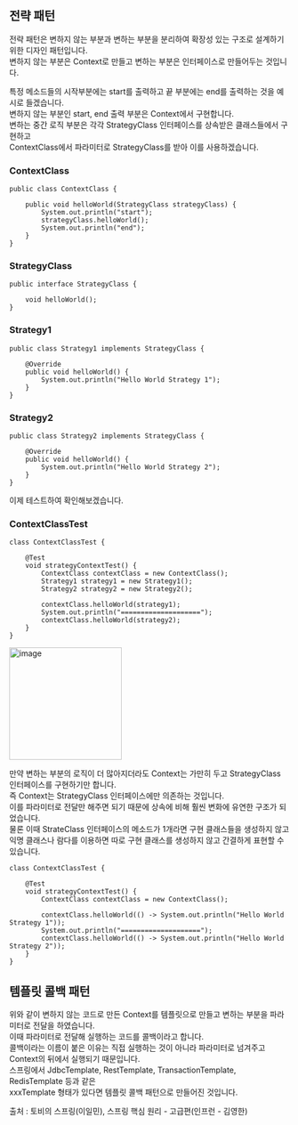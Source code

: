 ## 전략 패턴

전략 패턴은 변하지 않는 부분과 변하는 부분을 분리하여 확장성 있는 구조로 설계하기위한 디자인 패턴입니다.   
변하지 않는 부분은 Context로 만들고 변하는 부분은 인터페이스로 만들어두는 것입니다.  

특정 메소드들의 시작부분에는 start를 출력하고 끝 부분에는 end를 출력하는 것을 예시로 들겠습니다.    
변하지 않는 부분인 start, end 출력 부분은 Context에서 구현합니다.    
변하는 중간 로직 부분은 각각 StrategyClass 인터페이스를 상속받은 클래스들에서 구현하고    
ContextClass에서 파라미터로 StrategyClass를 받아 이를 사용하겠습니다.   

### ContextClass
```
public class ContextClass {

    public void helloWorld(StrategyClass strategyClass) {
        System.out.println("start");
        strategyClass.helloWorld();
        System.out.println("end");
    }
}
```

### StrategyClass
```
public interface StrategyClass {

    void helloWorld();
}
```

### Strategy1
```
public class Strategy1 implements StrategyClass {

    @Override
    public void helloWorld() {
        System.out.println("Hello World Strategy 1");
    }
}
```

### Strategy2
```
public class Strategy2 implements StrategyClass {

    @Override
    public void helloWorld() {
        System.out.println("Hello World Strategy 2");
    }
}
```

이제 테스트하여 확인해보겠습니다.   

### ContextClassTest
```
class ContextClassTest {

    @Test
    void strategyContextTest() {
        ContextClass contextClass = new ContextClass();
        Strategy1 strategy1 = new Strategy1();
        Strategy2 strategy2 = new Strategy2();

        contextClass.helloWorld(strategy1);
        System.out.println("====================");
        contextClass.helloWorld(strategy2);
    }
}
```
<img width="202" alt="image" src="https://user-images.githubusercontent.com/84896838/232935707-fe18a11c-3dd6-478b-90f1-243676e6c4d2.png">

만약 변하는 부분의 로직이 더 많아지더라도 Context는 가만히 두고 StrategyClass 인터페이스를 구현하기만 합니다.    
즉 Context는 StrategyClass 인터페이스에만 의존하는 것입니다.      
이를 파라미터로 전달만 해주면 되기 때문에 상속에 비해 훨씬 변화에 유연한 구조가 되었습니다.       
물론 이때 StrateClass 인터페이스의 메소드가 1개라면 구현 클래스들을 생성하지 않고     
익명 클래스나 람다를 이용하면 따로 구현 클래스를 생성하지 않고 간결하게 표현할 수 있습니다.   
```
class ContextClassTest {

    @Test
    void strategyContextTest() {
        ContextClass contextClass = new ContextClass();

        contextClass.helloWorld(() -> System.out.println("Hello World Strategy 1"));
        System.out.println("====================");
        contextClass.helloWorld(() -> System.out.println("Hello World Strategy 2"));
    }
}
```

## 템플릿 콜백 패턴

위와 같이 변하지 않는 코드로 만든 Context를 템플릿으로 만들고 변하는 부분을 파라미터로 전달을 하였습니다.  
이때 파라미터로 전달해 실행하는 코드를 콜백이라고 합니다.   
콜백이라는 이름이 붙은 이유는 직접 실행하는 것이 아니라 파라미터로 넘겨주고 Context의 뒤에서 실행되기 때문입니다.  
스프링에서 JdbcTemplate, RestTemplate, TransactionTemplate, RedisTemplate 등과 같은   
xxxTemplate 형태가 있다면 템플릿 콜백 패턴으로 만들어진 것입니다.    


출처 : 토비의 스프링(이일민), 스프링 핵심 원리 - 고급편(인프런 - 김영한)  
        
